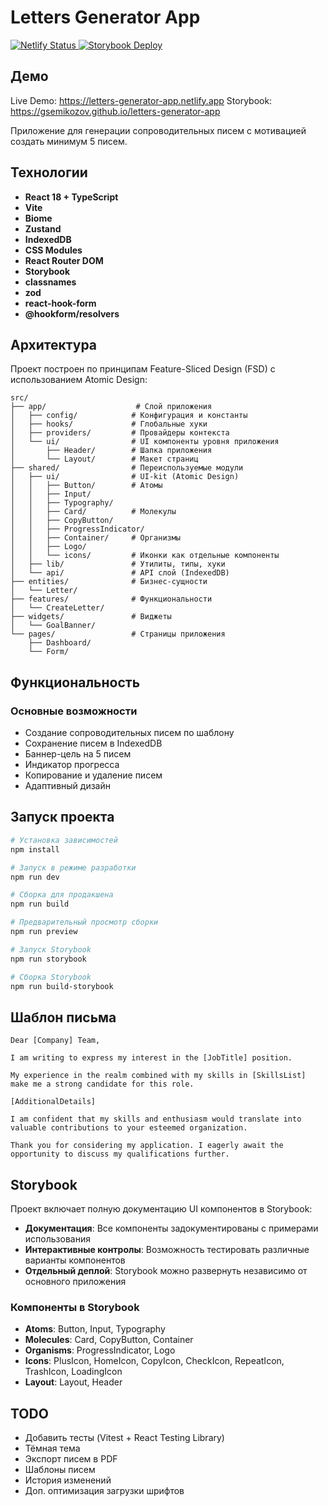 # Letters Generator App

<!-- Badges (auto-updated) -->
<p>
<a href="https://app.netlify.com/sites/letters-generator-app/deploys">
  <img alt="Netlify Status" src="https://api.netlify.com/api/v1/badges/22b0a448-e825-4bd1-b9fa-6d7253863829/deploy-status" />
</a>
  <a href="https://github.com/gsemikozov/letters-generator-app/actions/workflows/deploy-storybook.yml"><img alt="Storybook Deploy" src="https://github.com/gsemikozov/letters-generator-app/actions/workflows/deploy-storybook.yml/badge.svg" /></a>
</p>

## Демо

Live Demo: https://letters-generator-app.netlify.app
Storybook: https://gsemikozov.github.io/letters-generator-app

Приложение для генерации сопроводительных писем с мотивацией создать минимум 5 писем.

## Технологии

- **React 18 + TypeScript**
- **Vite**
- **Biome**
- **Zustand**
- **IndexedDB**
- **CSS Modules**
- **React Router DOM** 
- **Storybook**
- **classnames**
- **zod**
- **react-hook-form**
- **@hookform/resolvers**

## Архитектура

Проект построен по принципам Feature-Sliced Design (FSD) с использованием Atomic Design:

```
src/
├── app/                    # Слой приложения
│   ├── config/            # Конфигурация и константы
│   ├── hooks/             # Глобальные хуки
│   ├── providers/         # Провайдеры контекста
│   └── ui/                # UI компоненты уровня приложения
│       ├── Header/        # Шапка приложения
│       └── Layout/        # Макет страниц
├── shared/                # Переиспользуемые модули
│   ├── ui/                # UI-kit (Atomic Design)
│   │   ├── Button/        # Атомы
│   │   ├── Input/
│   │   ├── Typography/
│   │   ├── Card/          # Молекулы
│   │   ├── CopyButton/
│   │   ├── ProgressIndicator/
│   │   ├── Container/     # Организмы
│   │   ├── Logo/
│   │   └── icons/         # Иконки как отдельные компоненты
│   ├── lib/               # Утилиты, типы, хуки
│   └── api/               # API слой (IndexedDB)
├── entities/              # Бизнес-сущности
│   └── Letter/
├── features/              # Функциональности
│   └── CreateLetter/
├── widgets/               # Виджеты
│   └── GoalBanner/
└── pages/                 # Страницы приложения
    ├── Dashboard/
    └── Form/
```

## Функциональность

### Основные возможности
- Создание сопроводительных писем по шаблону
- Сохранение писем в IndexedDB
- Баннер-цель на 5 писем
- Индикатор прогресса
- Копирование и удаление писем
- Адаптивный дизайн

## Запуск проекта

```bash
# Установка зависимостей
npm install

# Запуск в режиме разработки
npm run dev

# Сборка для продакшена
npm run build

# Предварительный просмотр сборки
npm run preview

# Запуск Storybook
npm run storybook

# Сборка Storybook
npm run build-storybook
```

## Шаблон письма

```
Dear [Company] Team,

I am writing to express my interest in the [JobTitle] position.

My experience in the realm combined with my skills in [SkillsList] make me a strong candidate for this role.

[AdditionalDetails]

I am confident that my skills and enthusiasm would translate into valuable contributions to your esteemed organization.

Thank you for considering my application. I eagerly await the opportunity to discuss my qualifications further.
```

## Storybook

Проект включает полную документацию UI компонентов в Storybook:

- **Документация**: Все компоненты задокументированы с примерами использования
- **Интерактивные контролы**: Возможность тестировать различные варианты компонентов
- **Отдельный деплой**: Storybook можно развернуть независимо от основного приложения

### Компоненты в Storybook

- **Atoms**: Button, Input, Typography
- **Molecules**: Card, CopyButton, Container
- **Organisms**: ProgressIndicator, Logo
- **Icons**: PlusIcon, HomeIcon, CopyIcon, CheckIcon, RepeatIcon, TrashIcon, LoadingIcon
- **Layout**: Layout, Header

## TODO

- Добавить тесты (Vitest + React Testing Library)
- Тёмная тема
- Экспорт писем в PDF
- Шаблоны писем
- История изменений
- Доп. оптимизация загрузки шрифтов